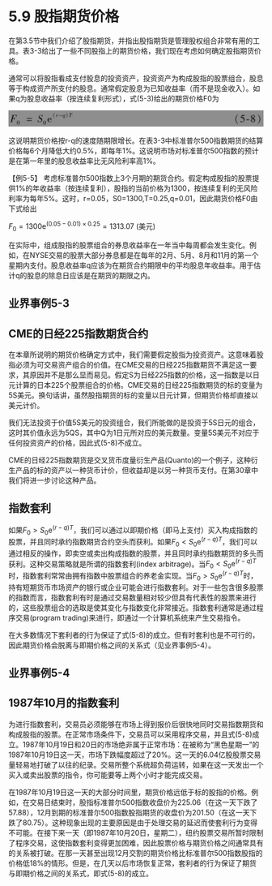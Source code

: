 # 5.9 股指期货价格

在第3.5节中我们介绍了股指期货，并指出股指期货是管理股权组合非常有用的工具。表3-3给出了一些不同股指上的期货价格，我们现在考虑如何确定股指期货价格。

通常可以将股指看成支付股息的投资资产，投资资产为构成股指的股票组合，股息等于构成资产所支付的股息。通常假定股息为已知收益率（而不是现金收入）。如果q为股息收益率（按连续复利形式），式(5-3)给出的期货价格F0为

![](images/2024-02-22-15-52-33.png)

这说明期货价格按r-q的速度随期限增长。在表3-3中标准普尔500指数期货的结算价格每6个月降低大约0.5%，即每年1%。这说明市场对标准普尔500指数的预计是在第一年里的股息收益率比无风险利率高1%。

【例5-5】 考虑标准普尔500指数上3个月期的期货合约。假定构成股指的股票提供1%的年收益率（按连续复利），股指的当前价格为1300，按连续复利的无风险利率为每年5%。这时，r=0.05，S0=1300,T=0.25,q=0.01，因此期货价格F0由下式给出

$`F_0=1300 \mathrm{e}^{(0.05-0.01) \times 0.25}=1313.07 \text { (美元) }`$

在实际中，组成股指的股票组合的券息收益率在一年当中每周都会发生变化。例如，在NYSE交易的股票大部分券息都是在每年的2月、5月、8月和11月的第一个星期内支付。股息收益率q应该为在期货合约期限中的平均股息年收益率。用于估计q的股息的除息日应该是在期货的期限之内。

## 业界事例5-3

## CME的日经225指数期货合约

在本章所说明的期货价格确定方式中，我们需要假定股指为投资资产。这意味着股指必须为可交易资产组合的价值。在CME交易的日经225指数期货不满足这一要求，其原因并不是那么显而易见。假定S为日经225指数的价格，这一指数是以日元计算的日本225个股票组合的价格。CME交易的日经225指数期货的标的变量为5S美元。换句话讲，虽然股指期货的标的变量以日元计算，但期货价格却直接以美元计价。

我们无法投资于价值5S美元的投资组合，我们所能做的是投资于5S日元的组合，这时其价值永远为5QS，其中Q为1日元所对应的美元数量。变量5S美元不对应于任何投资资产的价格，因此式(5-8)不成立。

CME的日经225指数期货是交叉货币度量衍生产品(Quanto)的一个例子，这种衍生产品的标的资产以一种货币计价，但收益却是以另一种货币支付。在第30章中我们将进一步讨论这种产品。

## 指数套利

如果$`F_0>S_0 \mathrm{e}^{(r-q) T}`$，我们可以通过以即期价格（即马上支付）买入构成指数的股票，并且同时承约指数期货合约空头而获利。如果$`F_0<S_0 \mathrm{e}^{(r-q) T}`$，我们可以通过相反的操作，即卖空或卖出构成指数的股票，并且同时承约指数期货的多头而获利。这种交易策略就是所谓的指数套利(index arbitrage)。当$`F_0<S_0 \mathrm{e}^{(r-q) T}`$时，指数套利常常由拥有指数中股票组合的养老金实现。当$`F_0>S_0 \mathrm{e}^{(r-q) T}`$时，持有短期货币市场资产的银行或企业可能会进行指数套利。对于一些包含很多股票的指数而言，指数套利有时是通过交易数量相对较少但具有代表性的股票来进行的，这些股票组合的选取是使其变化与指数变化非常接近。指数套利通常是通过程序交易(program trading)来进行，即通过一个计算机系统来产生交易指令。

在大多数情况下套利者的行为保证了式(5-8)的成立。但有时套利也是不可行的，因此期货价格会脱离与即期价格之间的关系式（见业界事例5-4）。

## 业界事例5-4

## 1987年10月的指数套利

为进行指数套利，交易员必须能够在市场上得到报价后很快地同时交易指数期货和构成股指的股票。在正常市场条件下，交易员可以采用程序交易，并且式(5-8)成立。1987年10月19日和20日的市场绝非属于正常市场：在被称为“黑色星期一”的1987年10月19日这一天，市场下跌幅度超过了20%。这一天的6.04亿股股票交易量轻易地打破了以往的纪录。交易所整个系统超负荷运转，如果在这一天发出一个买入或卖出股票的指令，你可能要等上两个小时才能完成交易。

在1987年10月19日这一天的大部分时间里，期货价格远低于标的股指的价格。例如，在交易日结束时，股指标准普尔500指数收盘价为225.06（在这一天下跌了57.88），12月到期的标准普尔500指数股指期货的收盘价为201.50（在这一天下跌了80.75）。这种现象出现的主要原因是由于处理交易的延迟而使套利行为变得不可能。在接下来一天（即1987年10月20日，星期二），纽约股票交易所暂时限制了程序交易，这使指数套利变得更加困难，因此股票价格与期货价格之间通常具有的关系被打破。在那一天甚至出现12月交割的期货价格比标准普尔500指数股指的价格低18%的情形。但是，在几天以后市场恢复正常，套利者的行为保证了期货与即期价格之间的关系式，即式(5-8)的成立。
